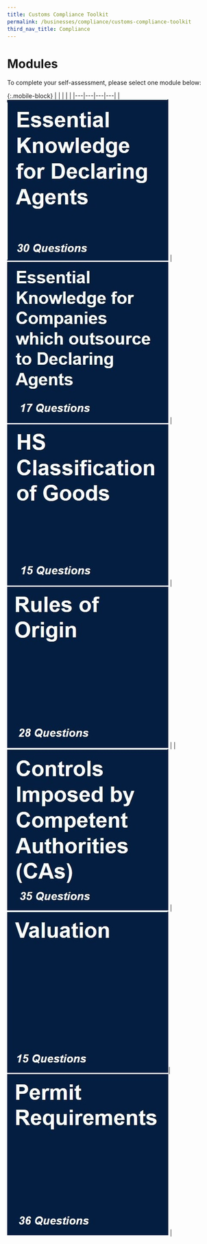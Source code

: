 ```yaml
---
title: Customs Compliance Toolkit
permalink: /businesses/compliance/customs-compliance-toolkit
third_nav_title: Compliance
---
```


# Modules

To complete your self-assessment, please select one module below:

{:.mobile-block}
|  |   |   |   |
|---|---|---|---|
| [![](images/compliance-toolkit/Essential-Knowledge-for-Declaring-Agents.jpg)](/documents/businesses/compliance-toolkit/Essential-Knowledge-for-Declaring-Agents.xlsx) | [![](images/compliance-toolkit/Essential-Knowledge-for-Companies-which-outsource-to-DA.jpg)](/documents/businesses/compliance-toolkit/Essential-Knowledge-for-Companies-which-outsource-to-DA.xlsx) | [![](images/compliance-toolkit/HS-Classification-of-Goods.jpg)](/documents/businesses/compliance-toolkit/HS-Classification-of-Goods.xlsx) | [![](images/compliance-toolkit/ROO.jpg)](/documents/businesses/compliance-toolkit/ROO.xlsx)  |
| [![](images/compliance-toolkit/Controls-Imposed-by-CA.jpg)](/documents/businesses/compliance-toolkit/Controls-Imposed-by-CA.xlsx)  | [![]( images/compliance-toolkit/Valuation.jpg)](/businesses/compliance-toolkit/Valuation.xlsx)|  [![](images/compliance-toolkit/Permit-Requirements.jpg)](/documents/businesses/compliance-toolkit/Permit-Requirements.xlsx) | 	
